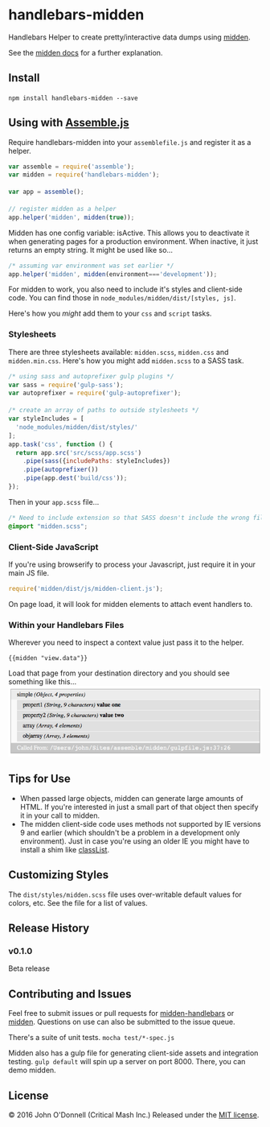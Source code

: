 # handlebars-midden
Handlebars Helper to create pretty/interactive data dumps using [midden](https://github.com/criticalmash/midden).

See the [midden docs](https://github.com/criticalmash/midden#readme) for a further explanation.

## Install
```npm install handlebars-midden --save```

## Using with [Assemble.js](https://github.com/assemble/assemble)

Require handlebars-midden into your `assemblefile.js` and register it as a helper. 

```js
var assemble = require('assemble');
var midden = require('handlebars-midden');

var app = assemble();

// register midden as a helper
app.helper('midden', midden(true));
```
Midden has one config variable: isActive. This allows you to deactivate it when generating pages for a production environment. When inactive, it just returns an empty string. It might be used like so...

```js
/* assuming var environment was set earlier */
app.helper('midden', midden(environment==='development'));
```

For midden to work, you also need to include it's styles and client-side code. You can find those in `node_modules/midden/dist/[styles, js]`.

Here's how you *might* add them to your `css` and `script` tasks.

### Stylesheets
There are three stylesheets available: `midden.scss`, `midden.css` and `midden.min.css`. Here's how you might add `midden.scss` to a SASS task.

```js
/* using sass and autoprefixer gulp plugins */
var sass = require('gulp-sass');
var autoprefixer = require('gulp-autoprefixer');

/* create an array of paths to outside stylesheets */
var styleIncludes = [
  'node_modules/midden/dist/styles/'
];
app.task('css', function () {
  return app.src('src/scss/app.scss')
    .pipe(sass({includePaths: styleIncludes})
    .pipe(autoprefixer())
    .pipe(app.dest('build/css'));
});
```
Then in your `app.scss` file...

```scss
/* Need to include extension so that SASS doesn't include the wrong file */
@import "midden.scss";
```

### Client-Side JavaScript
If you're using browserify to process your Javascript, just require it in your main JS file.

```js
require('midden/dist/js/midden-client.js');
```
On page load, it will look for midden elements to attach event handlers to.

### Within your Handlebars Files
Wherever you need to inspect a context value just pass it to the helper.

```Handlebars
{{midden "view.data"}}
```
Load that page from your destination directory and you should see something like this...
![Midden Output](./docs/midden-expand-1.gif)

## Tips for Use
- When passed large objects, midden can generate large amounts of HTML. If you're interested in just a small part of that object then specify it in your call to midden.
- The midden client-side code uses methods not supported by IE versions 9 and earlier (which shouldn't be a problem in a development only environment). Just in case you're using an older IE you might have to install a shim like [classList](https://github.com/eligrey/classList.js/blob/master/classList.js).

## Customizing Styles
The ```dist/styles/midden.scss``` file uses over-writable default values for colors, etc. See the file for a list of values. 

## Release History
### v0.1.0
Beta release

## Contributing and Issues
Feel free to submit issues or pull requests for [midden-handlebars](https://github.com/criticalmash/handlebars-midden/issues) or [midden](https://github.com/criticalmash/midden/issues). Questions on use can also be submitted to the issue queue.

There's a suite of unit tests. ```mocha test/*-spec.js```

Midden also has a gulp file for generating client-side assets and integration testing. ``gulp default`` will spin up a server on port 8000. There, you can demo midden.

## License
© 2016 John O'Donnell (Critical Mash Inc.) Released under the [MIT license](LICENSE).